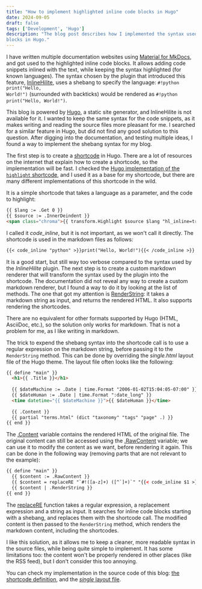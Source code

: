 ```yaml
---
title: "How to implement highlighted inline code blocks in Hugo"
date: 2024-09-05
draft: false
tags: ['Development', 'Hugo']
description: "The blog post describes how I implemented the syntax used by InlineHilite for highlighted inline code 
blocks in Hugo."
---
```


I have written multiple documentation websites using [Material for MkDocs](https://squidfunk.github.io/mkdocs-material/),
and got used to the highlighted inline code blocks.
It allows adding code snippets inlined with the text, while keeping the syntax highlighted (for known languages).
The syntax chosen by the plugin that introduced this feature,
[InlineHilite](https://facelessuser.github.io/pymdown-extensions/extensions/inlinehilite/), uses a shebang to specify
the language: <code>#​!python print("Hello, World!")</code> (surrounded with backticks) would be rendered as 
`#!python print("Hello, World!")`.

This blog is powered by [Hugo](https://gohugo.io/), a static site generator, and InlineHilite is not available for it.
I wanted to keep the same syntax for the code snippets, as it makes writing and reading the source files more 
pleasant for me.
I searched for a similar feature in Hugo, but did not find any good solution to this question.
After digging into the documentation, and testing multiple ideas, I found a way to implement the shebang syntax for 
my blog.

The first step is to create a [shortcode](https://gohugo.io/content-management/shortcodes/) in Hugo.
There are a lot of resources on the internet that explain how to create a shortcode, so the implementation will be fast.
I checked the [Hugo implementation of the `highlight` shortcode](https://github.com/gohugoio/hugo/blob/master/tpl/tplimpl/embedded/templates/shortcodes/highlight.html),
and I used it as a base for my shortcode, but there are many different implementations of this shortcode in the wild.

It is a simple shortcode that takes a language as a parameter, and the code to highlight:
```html {title="/layouts/shortcodes/code_inline.html"}
{{ $lang := .Get 0 }}
{{ $source := .InnerDeindent }}
<span class="chroma">{{ transform.Highlight $source $lang "hl_inline=true,linenos=false" }}</span>
```

I called it _code_inline_, but it is not important, as we won't call it directly.
The shortcode is used in the markdown files as follows:
```markdown
{​{< code_inline "python" >}​}print("Hello, World!"){​{< /code_inline >}​}
```

It is a good start, but still way too verbose compared to the syntax used by the _InlineHilite_ plugin.
The next step is to create a custom markdown renderer that will transform the syntax used by the plugin into the shortcode.
The documentation did not reveal any way to create a custom markdown renderer, but I found a way to do it by looking at
the list of methods.
The one that got my attention is [RenderString](https://gohugo.io/methods/page/renderstring/): it takes a 
markdown string as input, and returns the rendered HTML.
It also supports rendering the shortcodes.

There are no equivalent for other formats supported by Hugo (HTML, AsciiDoc, etc.), so the solution only works for markdown.
That is not a problem for me, as I like writing in markdown.

The trick to expend the shebang syntax into the shortcode call is to use a regular expression on the markdown string, 
before passing it to the `RenderString` method.
This can be done by overriding the _single.html_ layout file of the Hugo theme.
The layout file often looks like the following:

```html {title="/layouts/_default/single.html"}
{{ define "main" }}
  <h1>{{ .Title }}</h1>
  
  {{ $dateMachine := .Date | time.Format "2006-01-02T15:04:05-07:00" }}
  {{ $dateHuman := .Date | time.Format ":date_long" }}
  <time datetime="{{ $dateMachine }}">{{ $dateHuman }}</time>
  
  {{ .Content }}
  {{ partial "terms.html" (dict "taxonomy" "tags" "page" .) }}
{{ end }}
```

The [.Content](https://gohugo.io/methods/page/content/) variable contains the rendered HTML of the original file.
The original content can still be accessed using the [.RawContent](https://gohugo.io/methods/page/rawcontent/) variable;
we can use it to modify the content as we want, before rendering it again.
This can be done in the following way (removing parts that are not relevant to the example):

```html {title="/layouts/_default/single.html"}
{{ define "main" }}
  {​{ $content := .RawContent }​}
  {​{ $content = replaceRE "`#!([a-z]+) ([^`]+)`" "{​{< code_inline $1 >}​}$2{​{< /code_inline >}​}" $content }​}
  {​{ $content | .RenderString }​}
{{ end }}
```

The [replaceRE](https://gohugo.io/functions/strings/replacere/) function takes a regular expression, a replacement 
expression and a string as input.
It searches for inline code blocks starting with a shebang, and replaces them with the shortcode call.
The modified content is then passed to the `RenderString` method, which renders the markdown content, including the
shortcodes.

I like this solution, as it allows me to keep a cleaner, more readable syntax in the source files, while being quite 
simple to implement.
It has some limitations too: the content won't be properly rendered in other places (like the RSS feed), but I don't 
consider this too annoying.

You can check my implementation in the source code of this blog: 
[the shortcode definition](https://github.com/qligier/blog/blob/master/layouts/shortcodes/code_inline.html), and the 
[_single_ layout file](https://github.com/qligier/blog/blob/master/themes/qblog/layouts/_default/single.html).

